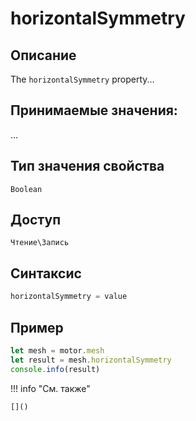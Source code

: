 # horizontalSymmetry

## Описание
The `horizontalSymmetry` property...

## Принимаемые значения:
...

## Тип значения свойства
`Boolean`

## Доступ
`Чтение\Запись`

## Синтаксис
```javascript
horizontalSymmetry = value
```

## Пример
```javascript linenums="1"
let mesh = motor.mesh
let result = mesh.horizontalSymmetry
console.info(result)
```

!!! info "См. также"

    []()

